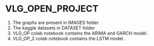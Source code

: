 # VLG_OPEN_PROJECT

1. The graphs are present in IMAGES folder
2. The kaggle datasets in DATASET folder
3. VLG_OP colab notebook contains the ARIMA and GARCH model .
4. VLG_OP_2 colab notebook contains the LSTM model .
 
